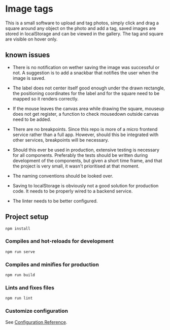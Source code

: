 # Image tags

This is a small software to upload and tag photos, simply click and drag a square around any object on the photo and add a tag, saved images are stored in localStorage and can be viewed in the gallery. The tag and square are visible on hover only.

## known issues

- There is no notification on wether saving the image was successful or not. A suggestion is to add a snackbar that notifies the user when the image is saved.

- The label does not center itself good enough under the drawn rectangle, the positioning coordinates for the label and for the square need to be mapped so it renders correctly.

- If the mouse leaves the canvas area while drawing the square, mouseup does not get register, a function to check mousedown outside canvas need to be added.

- There are no breakpoints. Since this repo is more of a micro frontend service rather than a full app. However, should this be integrated with other services, breakpoints will be necessary.

- Should this ever be used in production, extensive testing is necessary for all components. Preferably the tests should be written during development of the components, but given a short time frame, and that the project is very small, it wasn't prioritised at that moment.

- The naming conventions should be looked over.

- Saving to localStorage is obviously not a good solution for production code. It needs to be properly wired to a backend service.

- The linter needs to be better configured.

## Project setup

```
npm install
```

### Compiles and hot-reloads for development

```
npm run serve
```

### Compiles and minifies for production

```
npm run build
```

### Lints and fixes files

```
npm run lint
```

### Customize configuration

See [Configuration Reference](https://cli.vuejs.org/config/).
